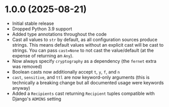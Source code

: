 # 1.0.0 (2025-08-21)

* Initial stable release
* Dropped Python 3.9 support
* Added type annotations throughout the code
* Cast all values to `str` by default, as all configuration sources produce strings. This means default values without an explicit cast will be cast to strings. You can pass `cast=None` to not cast the value/default (at the expense of returning an `Any`).
* Now always specify `cryptography` as a dependency (the `fernet` extra was removed)
* Boolean casts now additionally accept `t`, `y`, `f`, and `n`
* `cast`, `sensitive`, and `ttl` are now keyword-only arguments (this is technically a breaking change but all documented usage were keywords anyway)
* Added a `Recipients` cast returning `Recipient` tuples compatible with Django's `ADMINS` setting
